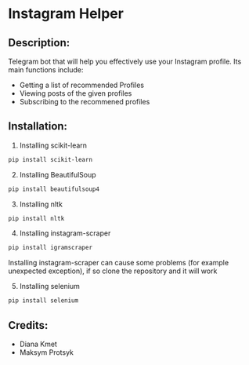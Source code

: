 # Instagram Helper

## Description:
Telegram bot that will help you effectively use your Instagram profile.
Its main functions include:
* Getting a list of recommended Profiles
* Viewing posts of the given profiles
* Subscribing to the recommened profiles

## Installation:
1. Installing scikit-learn
```bash
pip install scikit-learn
```
2. Installing BeautifulSoup
```bash
pip install beautifulsoup4
```
3. Installing nltk
```bash
pip install nltk
```
4. Installing instagram-scraper
```bash
pip install igramscraper
```
Installing instagram-scraper can cause some problems (for example unexpected exception), if so clone the repository and it will work

5. Installing selenium
```bash
pip install selenium
```

## Credits:
* Diana Kmet
* Maksym Protsyk

